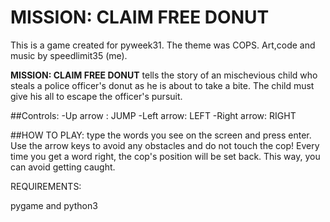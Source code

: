 # MISSION: CLAIM FREE DONUT
This is a game created for pyweek31. The theme was COPS. Art,code and music by speedlimit35 (me).

**MISSION: CLAIM FREE DONUT** tells the story of an mischevious child who steals a police officer's donut as he is about to take a bite. The child must give his all to escape the officer's pursuit.

##Controls:
-Up arrow : JUMP
-Left arrow: LEFT
-Right arrow: RIGHT

##HOW TO PLAY:
type the words you see on the screen and press enter. Use the arrow keys to avoid any obstacles and do not touch the cop!
Every time you get a word right, the cop's position will be set back. This way, you can avoid getting caught.

REQUIREMENTS:

pygame and python3
